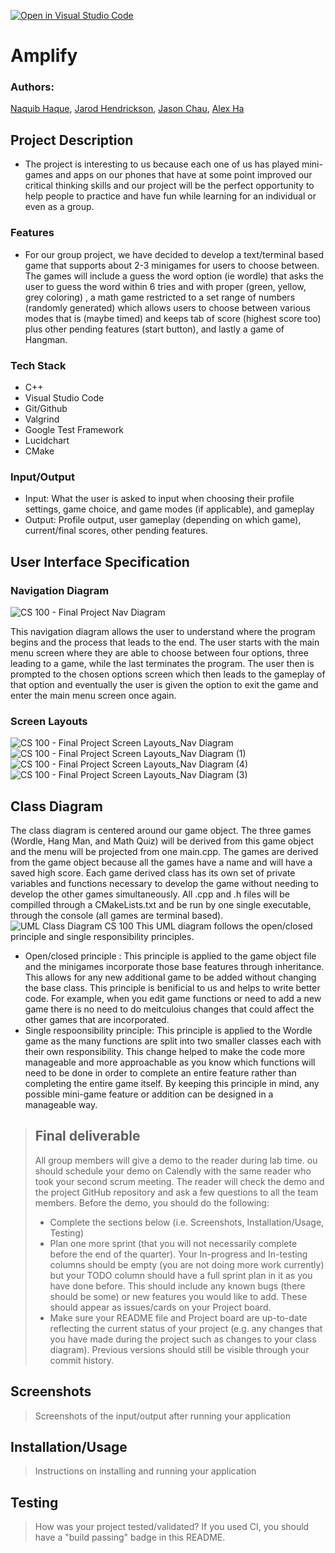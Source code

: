 [![Open in Visual Studio Code](https://classroom.github.com/assets/open-in-vscode-718a45dd9cf7e7f842a935f5ebbe5719a5e09af4491e668f4dbf3b35d5cca122.svg)](https://classroom.github.com/online_ide?assignment_repo_id=10940225&assignment_repo_type=AssignmentRepo)

# Amplify

 ### Authors: 
 [Naquib Haque](https://github.com/nhaqu008), [Jarod Hendrickson](https://github.com/jhend023), [Jason Chau](https://github.com/jchau044), [Alex Ha](https://github.com/aha053)

## Project Description
 - The project is interesting to us because each one of us has played mini-games and apps on our phones that have at some point improved our critical thinking skills and our project will be the perfect opportunity to help people to practice and have fun while learning for an individual or even as a group. 
 
  ### Features    
  - For our group project, we have decided to develop a text/terminal based game that supports about 2-3 minigames for users to choose between. The games will include a guess the word option (ie wordle) that asks the user to guess the word within 6 tries and with proper (green, yellow, grey coloring) , a math game restricted to a set range of numbers (randomly generated) which allows users to choose between various modes that is (maybe timed) and keeps tab of score (highest score too) plus other pending features (start button), and lastly a game of Hangman.

  ### Tech Stack
 - C++ 
 - Visual Studio Code
 - Git/Github
 - Valgrind
 - Google Test Framework
 - Lucidchart
 - CMake

 ### Input/Output
 - Input: What the user is asked to input when choosing their profile settings, game choice, and game modes (if applicable), and gameplay
 - Output: Profile output, user gameplay (depending on which game), current/final scores, other pending features. 
 

## User Interface Specification
 
### Navigation Diagram
![CS 100 - Final Project Nav  Diagram](https://github.com/cs100/final-project-nhaqu008-jhend023-jchau044-aha053/assets/99585088/885b8321-4082-407a-ad8d-6019a59be9bb)

This navigation diagram allows the user to understand where the program begins and the process that leads to the end. The user starts with the main menu screen where they are able to choose between four options, three leading to a game, while the last terminates the program. The user then is prompted to the chosen options screen which then leads to the gameplay of that option and eventually the user is given the option to exit the game and enter the main menu screen once again. 


### Screen Layouts
![CS 100 - Final Project Screen Layouts_Nav Diagram](https://user-images.githubusercontent.com/99585088/236992027-c2d7d61e-9196-4c60-b61b-a72e28ec1e04.png)
![CS 100 - Final Project Screen Layouts_Nav Diagram (1)](https://user-images.githubusercontent.com/99585088/236992069-ab7a18c2-f0bc-4d93-933b-f32a55e6efb6.png)
![CS 100 - Final Project Screen Layouts_Nav Diagram (4)](https://github.com/cs100/final-project-nhaqu008-jhend023-jchau044-aha053/assets/99585088/e4d0ba4b-bbe3-4020-a880-12fffb3778f0)
![CS 100 - Final Project Screen Layouts_Nav Diagram (3)](https://user-images.githubusercontent.com/99585088/236992150-6c4a93c5-613a-4b4d-be11-3d5585940b8b.png)


## Class Diagram
The class diagram is centered around our game object. The three games (Wordle, Hang Man, and Math Quiz) will be derived from this game object and the menu will be projected from one main.cpp. The games are derived from the game object because all the games have a name and will have a saved high score. Each game derived class has its own set of private variables and functions necessary to develop the game without needing to develop the other games simultaneously. All .cpp and .h files will be compilled through a CMakeLists.txt and be run by one single executable, through the console (all games are terminal based).
![UML Class Diagram CS 100](https://github.com/cs100/final-project-nhaqu008-jhend023-jchau044-aha053/assets/102707406/2db11070-759b-45e9-8a5c-816bc21d96a6.png)
This UML diagram follows the open/closed principle and single responsibility principles.
- Open/closed principle : This principle is applied to the game object file and the minigames incorporate those base features through inheritance. This allows for any new additional game to be added without changing the base class. This principle is benificial to us and helps to write better code. For example, when you edit game functions or need to add a new game there is no need to do meitculoius changes that could affect the other games that are incorporated. 
- Single respoonsibility principle: This principle is applied to the Wordle game as the many functions are split into two smaller classes each with their own responsibility. This change helped to make the code more manageable and more approachable as you know which functions will need to be done in order to complete an entire feature rather than completing the entire game itself. By keeping this principle in mind, any possible mini-game feature or addition can be designed in a manageable way.


 
 > ## Final deliverable
 > All group members will give a demo to the reader during lab time. ou should schedule your demo on Calendly with the same reader who took your second scrum meeting. The reader will check the demo and the project GitHub repository and ask a few questions to all the team members. 
 > Before the demo, you should do the following:
 > * Complete the sections below (i.e. Screenshots, Installation/Usage, Testing)
 > * Plan one more sprint (that you will not necessarily complete before the end of the quarter). Your In-progress and In-testing columns should be empty (you are not doing more work currently) but your TODO column should have a full sprint plan in it as you have done before. This should include any known bugs (there should be some) or new features you would like to add. These should appear as issues/cards on your Project board.
 > * Make sure your README file and Project board are up-to-date reflecting the current status of your project (e.g. any changes that you have made during the project such as changes to your class diagram). Previous versions should still be visible through your commit history. 
 
 ## Screenshots
 > Screenshots of the input/output after running your application
 ## Installation/Usage
 > Instructions on installing and running your application
 ## Testing
 > How was your project tested/validated? If you used CI, you should have a "build passing" badge in this README.
 
 
